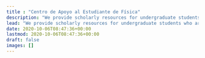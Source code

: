 ```yaml
---
title : "Centro de Apoyo al Estudiante de Física"
description: "We provide scholarly resources for undergraduate students who are facing challenges in the study of the physical sciences."
lead: "We provide scholarly resources for undergraduate students who are facing challenges in the study of the physical sciences."
date: 2020-10-06T08:47:36+00:00
lastmod: 2020-10-06T08:47:36+00:00
draft: false
images: []
---
```

